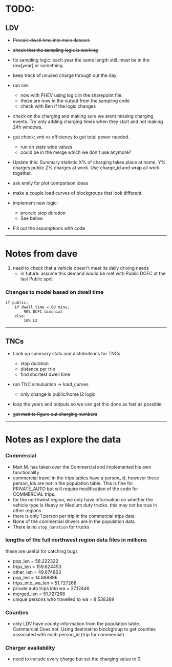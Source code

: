 # TODO:

## LDV
* ~~Precalc dwell time into main dataset.~~

* ~~check that the sampling logic is working~~
* fix sampling logic: each year the same length still. 
must be in the row[year] or something. 

* keep track of unused charge through out the day

* run sim
    - now with PHEV using logic in the sharepoint file.
    - these are now in the output from the sampling code
    - check with Ben if the logic changes

* check on the charging and making sure we arent missing charging events. Try only adding charging times when they start and not making 24h windows. 

* gut check: vmt vs efficiency to get total power needed. 
    - run on state wide values
    - could be in the merge which we don't use anymore?

* Update this: Summary statistic X% of charging takes place at home, Y% charges public Z% charges at work. Use charge_id and wrap all work together. 

* ask emily for plot comparison ideas

* make a couple load curves of blockgroups that look different.

* implement new logic:
    - precalc stop duration
    - See below

* Fill out the assumptions with code

---


# Notes from dave
1. need to check that a vehicle doesn't meet its daily driving needs
    * in future: assume this demand would be met with Public DCFC at the last Public spot


### Changes to model based on dwell time
    if public:
        if dwell time < 60 mins, 
            90% DCFC bimonial
        else:
            10% L2

    

---

## TNCs

* Look up summary stats and distributiions for TNCs
    - stop duration
    - distance per trip 
    - find shortest dwell time

* run TNC simuluation -> load_curves
    - only change is public/home l2 logic

* loop the years and outputs so we can get this done as fast as possible
* ~~get matt to figure out charging numbers~~


---

# Notes as I explore the data

### Commercial
* Matt M. has taken over the Commercial and implemented his own functionality
* commercial travel in the trips tables have a person_id, however these person_ids are not in the population table. This is fine for PRIVATE_AUTO but will require modification of the code for COMMERCIAL trips. 
* for the northwest region, we only have information on whether
the vehicle type is Heavy or Medium duty trucks. this may not be true in other regions.
* there is only 1 person per trip in the commercial trips data
* None of the commercial drivers are in the population data
* There is no `stop_duration` for trucks

### lengths of the full northwest region data files in millions
these are useful for catching bugs
* pop_len = 58.222322
* trips_len = 159.624453 
* other_len = 49.674863
* pop_len = 14.889896
* trips_into_wa_len = 51.727268
* private auto trips into wa = 27.12446
* merged_len = 51.727268 
* unique persons who travelled to wa = 8.538399



### Counties
* only LDV have county information from the population table. Commercial Does not. Using destinatino blockgroup to get counties associated with each person_id (trip for commercial)

### Charger availability
* need to include every charge but set the charging value to 0. 

